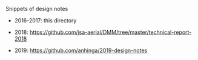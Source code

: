 
Snippets of design notes

 * 2016-2017: this directory
 
 * 2018: https://github.com/jsa-aerial/DMM/tree/master/technical-report-2018
 
 * 2019: https://github.com/anhinga/2019-design-notes
